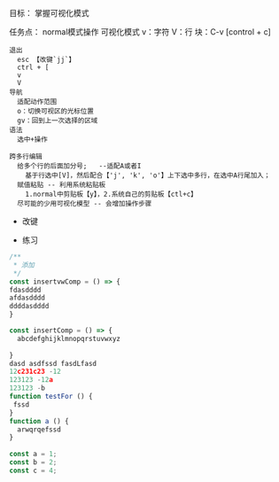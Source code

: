 

目标：
  掌握可视化模式

任务点：
  normal模式操作
    可视化模式
      v：字符
      V：行
      块：C-v [control + c]

    退出
      esc 【改键`jj`】
      ctrl + [
      v
      V
    导航
      适配动作范围
      o：切换可视区的光标位置
      gv：回到上一次选择的区域
    语法
      选中+操作

    跨多行编辑
      给多个行的后面加分号;   --适配A或者I
        基于行选中[V]，然后配合【'j', 'k', 'o'】上下选中多行，在选中A行尾加入；
      赋值粘贴 -- 利用系统粘贴板
        1.normal中剪贴板【y】，2.系统自己的剪贴板【ctl+c】
      尽可能的少用可视化模型 -- 会增加操作步骤

- 改键




- 练习

```js
/**
 * 添加
 */
const insertvwComp = () => {
fdasdddd
afdasdddd
ddddasdddd
}

const insertComp = () => {
  abcdefghijklmnopqrstuvwxyz
  
}
dasd asdfssd fasdLfasd
12c231c23 -12
123123 -12a
123123 -b
function testFor () {
 fssd 
}
function a () {
  arwqrqefssd
}
 
const a = 1;
const b = 2;
const c = 4;
```
